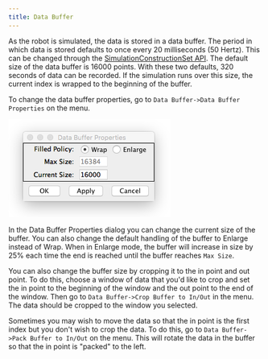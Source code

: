 ```yaml
---
title: Data Buffer
---
```


As the robot is simulated, the data is stored in a data buffer. The period in which data is stored defaults to once every 20 milliseconds (50 Hertz). This can be changed through the [SimulationConstructionSet API](https://ihmcroboticsdocs.github.io/simulation-construction-set/docs/00-scs-initialization). The default size of the data buffer is 16000 points. With these two defaults, 320 seconds of data can be recorded. If the simulation runs over this size, the current index is wrapped to the beginning of the buffer.

To change the data buffer properties, go to `Data Buffer->Data Buffer Properties` on the menu.

![DataBuffer](/img/scs-tutorials/scsDataBufferProperties.png)

In the Data Buffer Properties dialog you can change the current size of the buffer.  You can also change the default handling of the buffer to Enlarge instead of Wrap.  When in Enlarge mode, the buffer will increase in size by 25% each time the end is reached until the buffer reaches `Max Size`.

You can also change the buffer size by cropping it to the in point and out point.  To do this, choose a window of data that you'd like to crop and set the in point to the beginning of the window and the out point to the end of the window. Then go to `Data Buffer->Crop Buffer to In/Out` in the menu. The data should be cropped to the window you selected.

Sometimes you may wish to move the data so that the in point is the first index but you don't wish to crop the data.  To do this, go to `Data Buffer->Pack Buffer to In/Out` on the menu. This will rotate the data in the buffer so that the in point is "packed" to the left.
